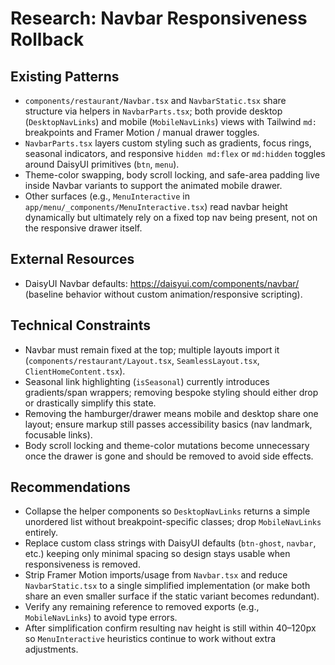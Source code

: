 # Research: Navbar Responsiveness Rollback

## Existing Patterns
- `components/restaurant/Navbar.tsx` and `NavbarStatic.tsx` share structure via helpers in `NavbarParts.tsx`; both provide desktop (`DesktopNavLinks`) and mobile (`MobileNavLinks`) views with Tailwind `md:` breakpoints and Framer Motion / manual drawer toggles.
- `NavbarParts.tsx` layers custom styling such as gradients, focus rings, seasonal indicators, and responsive `hidden md:flex` or `md:hidden` toggles around DaisyUI primitives (`btn`, `menu`).
- Theme-color swapping, body scroll locking, and safe-area padding live inside Navbar variants to support the animated mobile drawer.
- Other surfaces (e.g., `MenuInteractive` in `app/menu/_components/MenuInteractive.tsx`) read navbar height dynamically but ultimately rely on a fixed top nav being present, not on the responsive drawer itself.

## External Resources
- DaisyUI Navbar defaults: https://daisyui.com/components/navbar/ (baseline behavior without custom animation/responsive scripting).

## Technical Constraints
- Navbar must remain fixed at the top; multiple layouts import it (`components/restaurant/Layout.tsx`, `SeamlessLayout.tsx`, `ClientHomeContent.tsx`).
- Seasonal link highlighting (`isSeasonal`) currently introduces gradients/span wrappers; removing bespoke styling should either drop or drastically simplify this state.
- Removing the hamburger/drawer means mobile and desktop share one layout; ensure markup still passes accessibility basics (nav landmark, focusable links).
- Body scroll locking and theme-color mutations become unnecessary once the drawer is gone and should be removed to avoid side effects.

## Recommendations
- Collapse the helper components so `DesktopNavLinks` returns a simple unordered list without breakpoint-specific classes; drop `MobileNavLinks` entirely.
- Replace custom class strings with DaisyUI defaults (`btn-ghost`, `navbar`, etc.) keeping only minimal spacing so design stays usable when responsiveness is removed.
- Strip Framer Motion imports/usage from `Navbar.tsx` and reduce `NavbarStatic.tsx` to a single simplified implementation (or make both share an even smaller surface if the static variant becomes redundant).
- Verify any remaining reference to removed exports (e.g., `MobileNavLinks`) to avoid type errors.
- After simplification confirm resulting nav height is still within 40–120px so `MenuInteractive` heuristics continue to work without extra adjustments.
